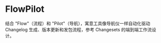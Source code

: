 # FlowPilot 
结合 "Flow"（流程）和 "Pilot"（导航），寓意工具像导航仪一样自动化驱动 Changelog 生成、版本更新和发包流程，参考 Changesets 的端到端工作流设计。
